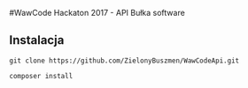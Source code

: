 #WawCode Hackaton 2017 - API Bułka software

## Instalacja
```
git clone https://github.com/ZielonyBuszmen/WawCodeApi.git

composer install


```